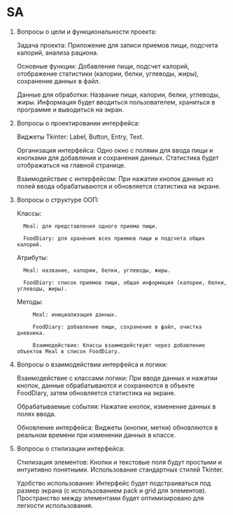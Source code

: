 # SA
1. Вопросы о цели и функциональности проекта:

   Задача проекта: Приложение для записи приемов пищи, подсчета калорий, анализа рациона.

   Основные функции: Добавление пищи, подсчет калорий, отображение статистики (калории, белки, углеводы, жиры), сохранение данных в файл.

   Данные для обработки: Название пищи, калории, белки, углеводы, жиры. Информация будет вводиться пользователем, храниться в программе и выводиться на экран.

2. Вопросы о проектировании интерфейса:
   
   Виджеты Tkinter: Label, Button, Entry, Text.

   Организация интерфейса: Одно окно с полями для ввода пищи и кнопками для добавления и сохранения данных. Статистика будет отображаться на главной странице.

   Взаимодействие с интерфейсом: При нажатии кнопок данные из полей ввода обрабатываются и обновляется статистика на экране.

3. Вопросы о структуре ООП:

   Классы:

         Meal: для представления одного приема пищи.

         FoodDiary: для хранения всех приемов пищи и подсчета общих калорий.

   Атрибуты:

         Meal: название, калории, белки, углеводы, жиры.

         FoodDiary: список приемов пищи, общая информация (калории, белки, углеводы, жиры).

   Методы:

            Meal: инициализация данных.

            FoodDiary: добавление пищи, сохранение в файл, очистка дневника.

            Взаимодействие: Классы взаимодействуют через добавление объектов Meal в список FoodDiary.

4. Вопросы о взаимодействии интерфейса и логики:

   Взаимодействие с классами логики: При вводе данных и нажатии кнопок, данные обрабатываются и сохраняются в объекте FoodDiary, затем обновляется статистика на экране.

   Обрабатываемые события: Нажатие кнопок, изменение данных в полях ввода.

   Обновление интерфейса: Виджеты (кнопки, метки) обновляются в реальном времени при изменении данных в классе.

5. Вопросы о стилизации интерфейса:

   Стилизация элементов: Кнопки и текстовые поля будут простыми и интуитивно понятными. Использование стандартных стилей Tkinter.

   Удобство использования: Интерфейс будет подстраиваться под размер экрана (с использованием pack и grid для элементов). Пространство между элементами будет оптимизировано
   для легкости использования.
